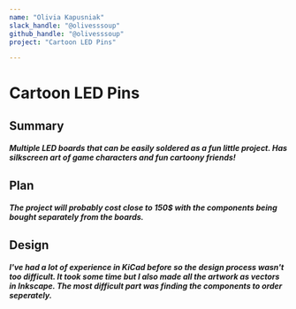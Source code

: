 ```yaml
---
name: "Olivia Kapusniak"
slack_handle: "@olivesssoup"
github_handle: "@olivesssoup"
project: "Cartoon LED Pins"

---
```


# Cartoon LED Pins
## Summary
##### Multiple LED boards that can be easily soldered as a fun little project. Has silkscreen art of game characters and fun cartoony friends!

## Plan
##### The project will probably cost close to 150$ with the components being bought separately from the boards.

## Design
##### I've had a lot of experience in KiCad before so the design process wasn't too difficult. It took some time but I also made all the artwork as vectors in Inkscape. The most difficult part was finding the components to order seperately.
